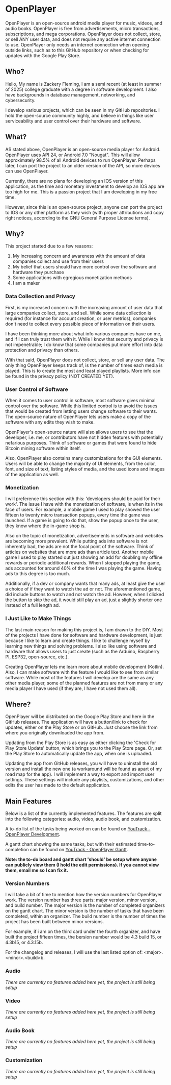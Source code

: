 # OpenPlayer

OpenPlayer is an open-source android media player for music, videos, and audio books. OpenPlayer is free from advertisements, micro transactions, subscriptions, and mega corporations. OpenPlayer does not collect, store, or sell ANY user data, and does not require any active internet connection to use. OpenPlayer only needs an internet connection when opening outside links, such as to this GitHub repository or when checking for updates with the Google Play Store.


## Who?

Hello, My name is Zackery Fleming, I am a semi recent (at least in summer of 2025) college graduate with a degree in software development. I also have backgrounds in database management, networking, and cybersecurity.

I develop various projects, which can be seen in my GitHub repositories. I hold the open-source community highly, and believe in things like user serviceability and user control over their hardware and software.


## What?

AS stated above, OpenPlayer is an open-source media player for Android. OpenPlayer uses API 24, or Android 7.0 "Nougat". This will allow approximately 98.5% of all Android devices to run OpenPlayer. Perhaps later, I can port the project to an older version of the API, so more devices can use OpenPlayer.

Currently, there are no plans for developing an IOS version of this application, as the time and monetary investment to develop an IOS app are too high for me. This is a passion project that I am developing in my free time.

However, since this is an open-source project, anyone can port the project to IOS or any other platform as they wish (with proper attributions and copy right notices, according to the GNU General Purpose License terms).


## Why?

This project started due to a few reasons: 

1. My increasing concern and awareness with the amount of data companies collect and use from their users
2. My belief that users should have more control over the software and hardware they purchase
3. Some applications with egregious monetization methods
4. I am a maker

### Data Collection and Privacy

First, is my increased concern with the increasing amount of user data that large companies collect, store, and sell. While some data collection is required (for instance for account creation, or user metrics), companies don't need to collect every possible piece of information on their users. 

I have been thinking more about what info various companies have on me, and if I can truly trust them with it. While I know that security and privacy is not impenetrable; I do know that some companies put more effort into data protection and privacy than others.

With that said, OpenPlayer does not collect, store, or sell any user data. The only thing OpenPlayer keeps track of, is the number of times each media is played. This is to create the most and least played playlists. More info can be found in the privacy policy (NOT CREATED YET).

### User Control of Software

When it comes to user control in software, most software gives minimal control over the software. While this limited control is to avoid the issues that would be created from letting users change software to their wants. The open-source nature of OpenPlayer lets users make a copy of the software with any edits they wish to make. 

OpenPlayer's open-source nature will also allows users to see that the developer, i.e. me, or contributors have not hidden features with potentially nefarious purposes. Think of software or games that were found to hide Bitcoin mining software within itself. 

Also, OpenPlayer also contains many customizations for the GUI elements. Users will be able to change the majority of UI elements, from the color, font, and size of text, listing styles of media, and the used icons and images of the application as well. 

### Monetization

I will preference this section with this: 'developers should be paid for their work'. The issue I have with the monetization of software, is when its in the face of users. For example, a mobile game I used to play showed the user fifteen to twenty micro transaction popups, every time the game was launched. If a game is going to do that, show the popup once to the user, they know where the in-game shop is. 

Also on the topic of monetization, advertisements in software and websites are becoming more prevalent. While putting ads into software is not inherently bad, the ads are not the focal point of the software. Think of articles on websites that are more ads than article text. Another mobile game I used to play started out just showing an add for doubling my offline rewards or periodic additional rewards. When I stopped playing the game, ads accounted for around 40% of the time I was playing the game. Having ads to this degree is too much. 

Additionally, if a dev or company wants that many ads, at least give the user a choice of if they want to watch the ad or not. The aforementioned game, did include buttons to watch and not watch the ad. However, when I clicked the button to skip the ad, it would still play an ad, just a slightly shorter one instead of a full length ad.

### I Just Like to Make Things

The last main reason for making this project is, I am drawn to the DIY. Most of the projects I have done for software and hardware development, is just because I like to learn and create things. I like to challenge myself by learning new things and solving problems. I also like using software and hardware that allows users to just create (such as the Arduino, Raspberry PI, ESP32, open-source, etc.).

Creating OpenPlayer lets me learn more about mobile development (Kotlin). Also, I can make software with the feature I would like to see from similar software. While most of the features I will develop are the same as any other media player, some of the planned features are not from many or any media player I have used (if they are, I have not used them all).


## Where?

OpenPlayer will be distributed on the Google Play Store and here in the GitHub releases. The application will have a button/link to check for updates, either on the Play Store or on GitHub. Just choose the link from where you originally downloaded the app from.

Updating from the Play Store is as easy as either clicking the 'Check for Play Store Update' button, which brings you to the Play Store page. Or, set the Play Store to automatically update the app, when one is uploaded.

Updating the app from GitHub releases, you will have to uninstall the old version and install the new one (a workaround will be found as apart of my road map for the app). I will implement a way to export and import user settings. These settings will include any playlists, customizations, and other edits the user has made to the default application.


## Main Features

Below is a list of the currently implemented features. The features are split into the following categories: audio, video, audio book, and customization.

A to-do list of the tasks being worked on can be found on [YouTrack - OpenPlayer Development](https://openplayer.youtrack.cloud/agiles/194-1/current).

A gantt chart showing the same tasks, but with their estimated time-to-completion can be found on [YouTrack - OpenPlayer Gantt](https://openplayer.youtrack.cloud/gantt-charts/212-1).

**Note: the to-do board and gantt chart 'should' be setup where anyone can publicly view them (I hold the edit permissions). If you cannot view them, email me so I can fix it.**

### Version Numbers

I will take a bit of time to mention how the version numbers for OpenPlayer work. The version number has three parts: major version, minor version, and build number. The major version is the number of completed organizers on the gantt chart. The minor version is the number of tasks that have been completed, within an organizer. The build number is the number of times the project has been built between minor versions.

For example, if i am on the third card under the fourth organizer, and have built the project fifteen times, the bersion number would be 4.3 build 15, or 4.3b15, or 4.3.15b.

For the changelog and releases, I will use the last listed option of: \<major\>.\<minor\>.\<build\>b.

### Audio

*There are currently no features added here yet, the project is still being setup*

### Video

*There are currently no features added here yet, the project is still being setup*

### Audio Book

*There are currently no features added here yet, the project is still being setup*

### Customization

*There are currently no features added here yet, the project is still being setup*
